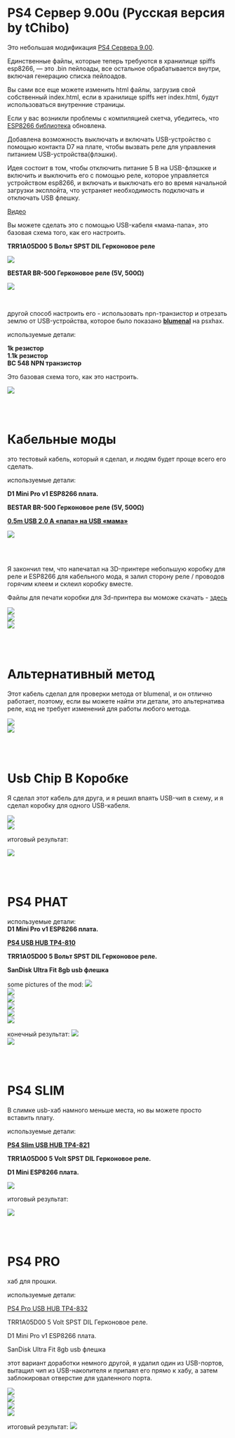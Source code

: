 # PS4 Сервер 9.00u (Русская версия by tChibo)


Это небольшая модификация <a href=https://github.com/stooged/PS4-Server-900>PS4 Сервера 9.00</a>.

Единственные файлы, которые теперь требуются в хранилище spiffs esp8266, — это .bin пейлоады, все остальное обрабатывается внутри, включая генерацию списка пейлоадов.

Вы сами все еще можете изменить html файлы, загрузив свой собственный index.html, если в хранилище spiffs нет index.html, будут использоваться внутренние страницы.

Если у вас возникли проблемы с компиляцией скетча, убедитесь, что <a href=https://github.com/esp8266/Arduino>ESP8266 библиотека</a> обновлена.

Добавлена возможность выключать и включать USB-устройство с помощью контакта D7 на плате, чтобы вызвать реле для управления питанием USB-устройства(флэшки).

Идея состоит в том, чтобы отключить питание 5 В на USB-флэшкке и включить и выключить его с помощью реле, которое управляется устройством esp8266, и включать и выключать его во время начальной загрузки эксплойта, что устраняет необходимость подключать и отключать USB флешку.


<a href="https://youtu.be/WrJMKA0y-Lg" target="_blank">Видео</a>


Вы можете сделать это с помощью USB-кабеля «мама-папа», это базовая схема того, как его настроить.

<b>TRR1A05D00 5 Вольт SPST DIL Герконовое реле

<img src=https://github.com/stooged/PS4-Server-900u/blob/main/Images/diag.jpg><br>

BESTAR BR-500 Герконовое реле (5V, 500Ω)</b>

<img src=https://github.com/stooged/PS4-Server-900u/blob/main/Images/diag1.jpg><br>

<br>

другой способ настроить его - использовать npn-транзистор и отрезать землю от USB-устройства, которое было показано <b><a href=https://www.psxhax.com/threads/ps4-server-9-00-ps4-server-9-00u-for-esp8266-d1-mini-pro-by-stooged.10685/post-189470>blumenal</a></b> на psxhax.

используемые детали: 

<b>1k резистор<br>
1.1k резистор<br>
BC 548 NPN транзистор</b>

Это базовая схема того, как это настроить.

<img src=https://github.com/stooged/PS4-Server-900u/blob/main/Images/diag2.jpg><br>


<br><br>

# Кабельные моды

это тестовый кабель, который я сделал, и людям будет проще всего его сделать.

используемые детали:<b>

D1 Mini Pro v1 ESP8266 плата.

BESTAR BR-500 Герконовое реле (5V, 500Ω)

<a href=https://www.jaycar.com.au/0-5m-usb-2-0-a-male-to-usb-a-female/p/WC7708>0.5m USB 2.0 A «папа» на USB «мама»</a>
</b>

<img src=https://github.com/stooged/PS4-Server-900u/blob/main/Images/10.jpg><br>

<br><br>

Я закончил тем, что напечатал на 3D-принтере небольшую коробку для реле и ESP8266 для кабельного мода, я залил сторону реле / проводов горячим клеем и склеил коробку вместе.

Файлы для печати коробки для 3d-принтера вы моможе скачать  - <a href=https://github.com/stooged/PS4-Server-900u/tree/main/STL>здесь</a>

<img src=https://github.com/stooged/PS4-Server-900u/blob/main/Images/11.jpg><br>
<img src=https://github.com/stooged/PS4-Server-900u/blob/main/Images/13.jpg><br>
<img src=https://github.com/stooged/PS4-Server-900u/blob/main/Images/12.jpg><br>

<br><br>


# Альтернативный метод 


Этот кабель сделал для проверки метода от blumenal, и он отлично работает, поэтому, если вы можете найти эти детали, это альтернатива реле, код не требует изменений для работы любого метода.


<img src=https://github.com/stooged/PS4-Server-900u/blob/main/Images/14.jpg><br>
<img src=https://github.com/stooged/PS4-Server-900u/blob/main/Images/15.jpg><br>



<br><br>


# Usb Chip В Коробке

Я сделал этот кабель для друга, и я решил впаять USB-чип в схему, и я сделал коробку для одного USB-кабеля.

<img src=https://github.com/stooged/PS4-Server-900u/blob/main/Images/23.jpg><br>
<img src=https://github.com/stooged/PS4-Server-900u/blob/main/Images/24.jpg><br>

итоговый результат:

<img src=https://github.com/stooged/PS4-Server-900u/blob/main/Images/25.jpg><br>



<br><br>


# PS4 PHAT

используемые детали:
<br>
<b>
D1 Mini Pro v1 ESP8266 плата.

<a href=http://www.dobe-game.com/en/productshow-55-151.html>PS4 USB HUB TP4-810</a>

TRR1A05D00 5 Вольт SPST DIL Герконовое реле.

SanDisk Ultra Fit 8gb usb флешка
</b>

some pictures of the mod:
<img src=https://github.com/stooged/PS4-Server-900u/blob/main/Images/1.jpg><br>
<img src=https://github.com/stooged/PS4-Server-900u/blob/main/Images/2.jpg><br>
<img src=https://github.com/stooged/PS4-Server-900u/blob/main/Images/3.jpg><br>
<img src=https://github.com/stooged/PS4-Server-900u/blob/main/Images/4.jpg><br>
<img src=https://github.com/stooged/PS4-Server-900u/blob/main/Images/5.jpg><br>
<img src=https://github.com/stooged/PS4-Server-900u/blob/main/Images/6.jpg><br>

конечный результат:
<img src=https://github.com/stooged/PS4-Server-900u/blob/main/Images/8.jpg><br>
<img src=https://github.com/stooged/PS4-Server-900u/blob/main/Images/7.jpg><br>

<br><br>

# PS4 SLIM

В слимке usb-хаб намного меньше места, но вы можете просто вставить плату.

используемые детали:

<b>
<a href=http://www.dobe-game.com/en/productshow-54-167.html>PS4 Slim USB HUB TP4-821</a>

TRR1A05D00 5 Volt SPST DIL Герконовое реле.

D1 Mini ESP8266 плата.</b>

<img src=https://github.com/stooged/PS4-Server-900u/blob/main/Images/16.jpg><br>

итоговый результат:

<img src=https://github.com/stooged/PS4-Server-900u/blob/main/Images/17.jpg><br>


<br><br>


# PS4 PRO

хаб для прошки.

используемые детали:

<a href=http://www.dobe-game.com/en/productshow-53-177.html>PS4 Pro USB HUB TP4-832</a>

TRR1A05D00 5 Volt SPST DIL Герконовое реле.

D1 Mini Pro v1 ESP8266 плата.

SanDisk Ultra Fit 8gb usb флешка

этот вариант доработки немного другой, я удалил один из USB-портов, вытащил чип из USB-накопителя и припаял его прямо к хабу, а затем заблокировал отверстие для удаленного порта.

<img src=https://github.com/stooged/PS4-Server-900u/blob/main/Images/18.jpg><br>
<img src=https://github.com/stooged/PS4-Server-900u/blob/main/Images/19.jpg><br>
<img src=https://github.com/stooged/PS4-Server-900u/blob/main/Images/20.jpg><br>
<img src=https://github.com/stooged/PS4-Server-900u/blob/main/Images/21.jpg><br>

итоговый результат:
<img src=https://github.com/stooged/PS4-Server-900u/blob/main/Images/22.jpg><br>

<br>
